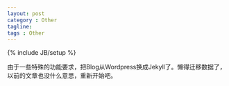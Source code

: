 ```yaml
---
layout: post
category : Other
tagline:
tags : Other
---
```

{% include JB/setup %}

由于一些特殊的功能要求，把Blog从Wordpress换成Jekyll了。懒得迁移数据了，以前的文章也没什么意思，重新开始吧。

